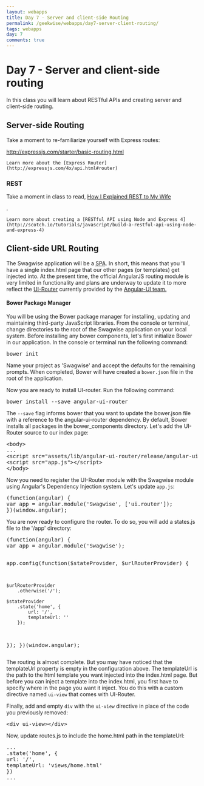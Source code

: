 ```yaml
---
layout: webapps
title: Day 7 - Server and client-side Routing
permalink: /geekwise/webapps/day7-server-client-routing/
tags: webapps
day: 7
comments: true
---
```


<h1>Day 7 - Server and client-side routing</h1>

<p>In this class you will learn about RESTful APIs and creating server and client-side routing.</p>

<h2>Server-side Routing</h2>

<p>Take a moment to re-familiarize yourself with Express routes:</p>

<a href="http://expressjs.com/starter/basic-routing.html" target="_blank">http://expressjs.com/starter/basic-routing.html</a>

    Learn more about the [Express Router](http://expressjs.com/4x/api.html#router)

<h3>REST</h3>

<p>Take a moment in class to read, <a href="http://www.looah.com/source/view/2284" target="_blank">How I Explained REST to My Wife</a></p>.

    Learn more about creating a [RESTful API using Node and Express 4](http://scotch.io/tutorials/javascript/build-a-restful-api-using-node-and-express-4)

<h2>Client-side URL Routing</h2>
<p>The Swagwise application will be a <abbr title="Single Page Application">SPA</abbr>.
    In short, this means that you 'll have a single index.html page that our other pages (or templates) get injected into.
    At the present time, the official AngularJS routing module is very limited in functionality and plans are underway to update it
    to more reflect the <a href="https://github.com/angular-ui/ui-router">UI-Router</a> currently provided by the <a href="https://angular-ui.github.io/">Angular-UI team.</a></p>
<h4>Bower Package Manager</h4>
<p>You will be using the Bower package manager for installing, updating and maintaining third-party JavaScript libraries.
    From the console or terminal, change directories to the root of the Swagwise application on your local system.
    Before installing any bower components, let's first initialize Bower in our application. In the console or terminal run the following command:</p>
<pre>bower init</pre>
<p>Name your project as 'Swagwise' and accept the defaults for the remaining prompts. When completed, Bower will have created a <code>bower.json</code> file in the root of the application.</p>
<p>Now you are ready to install UI-router. Run the following command:</p>
<pre>bower install --save angular-ui-router</pre>
<p>The <code>--save</code> flag informs bower that you want to update the bower.json file with a reference to the angular-ui-router dependency.
    By default, Bower installs all packages in the bower_components directory. Let's add the UI-Router source to our index page:</p>
<pre class="prettyprint lang-html">
&lt;body&gt;
...
&lt;script src="assets/lib/angular-ui-router/release/angular-ui-router.min.js">&lt;/script&gt;
&lt;script src="app.js">&lt;/script&gt;
&lt;/body&gt;
</pre>
<p>Now you need to register the UI-Router module with the Swagwise module using Angular's Dependency Injection system.
    Let's update <code>app.js</code>:</p>
<pre class="prettyprint lang-javascript">
(function(angular) {
var app = angular.module('Swagwise', ['ui.router']);
})(window.angular);
</pre>
<p>You are now ready to configure the router. To do so, you will add a states.js file to the '/app' directory:</p>
<pre class="prettyprint lang-javascript">
(function(angular) {
var app = angular.module('Swagwise');

app.config(function($stateProvider, $urlRouterProvider) {

    $urlRouterProvider
        .otherwise('/');

    $stateProvider
        .state('home', {
            url: '/',
            templateUrl: ''
        });

});
})(window.angular);
</pre>
<p>The routing is almost complete. But you may have noticed that the templateUrl property is empty in the configuration above.
    The templateUrl is the path to the html template you want injected into the index.html page.
    But before you can inject a template into the index.html, you first have to specify where in the page you want it inject.
    You do this with a custom directive named <code>ui-view</code> that comes with UI-Router.</p>
 Finally, add and empty <code>div</code> with the <code>ui-view</code> directive in place of the code you previously removed:</p>
<pre class="prettyprint lang-html">
&lt;div ui-view&gt;&lt;/div&gt;
</pre>
<p>Now, update routes.js to include the home.html path in the templateUrl:</p>
<pre class="prettyprint lang-javascript">
...
.state('home', {
url: '/',
templateUrl: 'views/home.html'
})
...
</pre>
